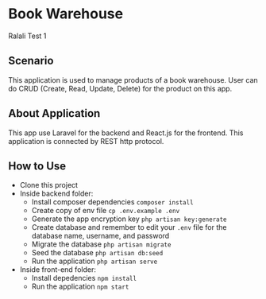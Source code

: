 # Book Warehouse
Ralali Test 1

## Scenario

This application is used to manage products of a book warehouse.  User can do CRUD (Create, Read, Update, Delete) for the product on this app. 

## About Application

This app use Laravel for the backend and React.js for the frontend.  This application is connected by REST http protocol.

## How to Use

- Clone this project
- Inside backend folder:
  - Install composer dependencies
    `composer install`
  - Create copy of env file
    `cp .env.example .env`
  - Generate the app encryption key
    `php artisan key:generate`
  - Create database and remember to edit your `.env` file for the database name, username, and password
  - Migrate the database
    `php artisan migrate`
  - Seed the database
    `php artisan db:seed`
  - Run the application
    `php artisan serve`
- Inside front-end folder:
  - Install depedencies
    `npm install`
  - Run the application
    `npm start`